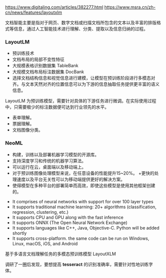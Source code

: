 https://www.digitaling.com/articles/382277.html
https://www.msra.cn/zh-cn/news/features/layoutxlm

文档智能主要是指对于网页、数字文档或扫描文档所包含的文本以及丰富的排版格式等信息，通过人工智能技术进行理解、分类、提取以及信息归纳的过程。

### LayoutLM
+ 预训练技术
+ 文档布局的局部不变性特征
+ 大规模表格识别数据集 TableBank
+ 大规模文档布局标注数据集 DocBank
+ 选择文档结构信息和视觉信息进行建模，让模型在预训练阶段进行多模态对齐。与文本天然对齐的位置信息可以为下游的信息抽取任务提供更丰富的语义信息。

LayoutLM 为预训练模型，需要针对具体的下游任务进行微调。在实际使用过程中，只需要极少的标注数据便可达到行业领先的水平。
+ 表单理解。
+ 票据理解。
+ 文档图像分类。

### NeoML
+ 构建，训练以及部署机器学习模型的开源库。
+ 支持深度学习和传统的机器学习算法。
+ 可以运行在云，桌面端以及移动端上。
+ 对于预训练图像处理模型来说，在任意设备的性能提升15~20%。
+更快的处理速度以及平台无关性可以为移动端提供更好的解决方案。
+ 使得模型在多种平台的部署简单而高效，即使这些模型是使用其他框架创建的。

-   It comprises of neural networks with support for over 100 layer types
-   It supports traditional machine learning: 20+ algorithms (classification, regression, clustering, etc.)
-   It supports CPU and GPU along with the fast inference
-   It supports ONNX (The Open Neural Network Exchange)
-   It supports languages like C++, Java, Objective-C. Python will be added shortly
-   It supports cross-platform. the same code can be run on Windows, Linux, macOS, iOS, and Android

基于多语言文档理解任务的多模态预训练模型 LayoutXLM

调研了一圈后发现，要想提高 **tesseract** 的识别准确率，需要针对性地训练字体。